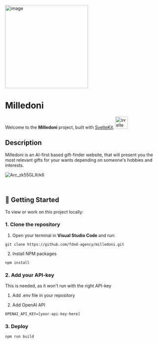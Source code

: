 <img width="269" alt="image" src="https://github.com/user-attachments/assets/674feda3-fbd8-4da3-93d5-fea07251b454" />

# Milledoni
Welcome to the **Milledoni** project, built with [SvelteKit](https://kit.svelte.dev/). <img src="https://cdn.jsdelivr.net/gh/devicons/devicon/icons/svelte/svelte-original.svg" height="40" alt="svelte logo"  />

## Description
Milledoni is an AI-first based gift-finder website, that will present you the most relevant gifts for your wants depending on someone's hobbies and interests.

![Arc_zk55GLXrk6](https://github.com/user-attachments/assets/03efa74a-9c1f-4aa0-b748-f200e0803b9d)


<br> 
  
## 🧭 Getting Started

To view or work on this project locally:

### 1. Clone the repository

1. Open your terminal in **Visual Studio Code** and run:

```
git clone https://github.com/fdnd-agency/milledoni.git
```
2. Install NPM packages
```
npm install
```

### 2. Add your API-key 
This is needed, as it won't run with the right API-key

1. Add .env file in your repository

2. Add OpenAI API
```
OPENAI_API_KEY=[your-api-key-here]
```

### 3. Deploy 
```
npm run build
```




